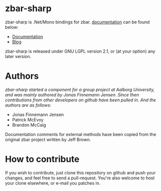 zbar-sharp
==========

zbar-sharp is .Net/Mono bindings for zbar. [documentation](http://jonasfj.github.io/zbar-sharp/) can be found below:

*   [Documentation](http://jonasfj.github.io/zbar-sharp/)
*   [Blog](http://jopsen.dk/blog/category/computer/zbar-sharp/)

zbar-sharp is released under GNU LGPL version 2.1, or (at your option) any later version.

Authors
=======
_zbar-sharp started a component for a group project at Aalborg University, and was mainly authored by Jonas Finnemann Jensen. Since then contributions from other developers on github have been pulled in. And the authors are as follows:_

*   Jonas Finnemann Jensen
*   Patrick McEvoy
*   Brandon McCaig

Documentation comments for external methods have been copied from the original zbar project written by Jeff Brown.

How to contribute
=================
If you wish to contribute, just clone this repository on github and push your changes, and feel free to send a pull-request. You're also welcome to host your clone elsewhere, or e-mail you patches in.
